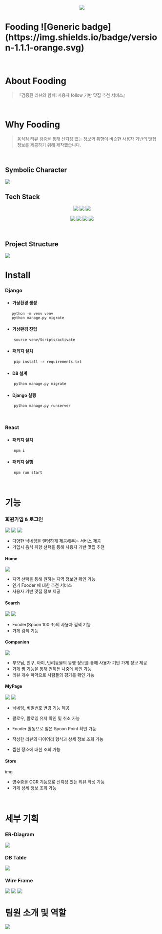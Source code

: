 <p align="center">
<img src="images/logo.png">
</p>
<h1 font-weight:bold> Fooding   ![Generic badge](https://img.shields.io/badge/version-1.1.1-orange.svg)</h1><br>
  
# About Fooding

> 『검증된 리뷰와 함께! 사용자 follow 기반 맛집 추천 서비스』

<br>

# Why Fooding

>  음식점 리뷰 검증을 통해 신뢰성 있는 정보와 취향이 비슷한 사용자 기반의 맛집 정보를 제공하기 위해 제작했습니다.

<br>

## __Symbolic Character__ 
<img src="images/Character.png">

## __Tech Stack__  

<p align="center">
<img src="https://img.shields.io/badge/Python-3.6.8-blue?style=flat&logo=Python">
<img src="https://img.shields.io/badge/React-17.0.2-9cf?style=flat&logo=React">
<img src="https://img.shields.io/badge/Django-3.1.1-green?style=flat&logo=Django">

</p>
<p align="center">
<img src="https://img.shields.io/badge/MySQL-4479A1?style=flat-square&logo=MySQL&logoColor=white">
<img src="https://img.shields.io/badge/AWS-232F3E?style=flat-square&logo=Amazon AWS&logoColor=white" >
<img src="https://img.shields.io/badge/Docker-2496ED?style=flat-square&logo=Docker&logoColor=white" >
<img src="https://img.shields.io/badge/Jenkins-D24939?style=flat-square&logo=Jenkins&logoColor=white">
</p>
<br>

## __Project Structure__

<img src="images/Structure.png">

# Install

### __Django__
+ #### 가상환경 생성
 ```
    python -m venv venv
    python manage.py migrate
```
+ #### 가상환경 진입
```
    source venv/Scripts/activate
```
+ #### 패키지 설치
```
    pip install -r requirements.txt
```
+ #### DB 설계
```
    python manage.py migrate
```
+ #### Django 실행
```
    python manage.py runserver
```

<br>

### __React__
+ #### 패키지 설치
```
    npm i
```
+ #### 패키지 실행
```
    npm run start
```
<br>

# 기능

### __회원가입 & 로그인__

<img src="images/Login.png">
<img src="images/Signup.png">
<img src="images/Signup2.png">

* 다양한 닉네임을 랜덤하게 제공해주는 서비스 제공
* 가입시 음식 취향 선택을 통해 사용자 기반 맛집 추천



#### __Home__

<img src="images/Home.png">

* 지역 선택을 통해 원하는 지역 정보만 확인 가능
* 인기 Fooder 에 대한 추천 서비스
* 사용자 기반 맛집 정보 제공


#### __Search__

<img src="images/Search.png">
<img src="images/Search2.png">

* Fooder(Spoon 100 ↑)의 사용자 검색 기능
* 가게 검색 기능



#### __Companion__

<img src="images/Companion.png">

* 부모님, 친구, 아이, 반려동물의 동행 정보를 통해 사용자 기반 가게 정보 제공
* 가게 찜 기능을 통해 언제든 나중에 확인 가능
* 리뷰 개수 파악으로 사람들의 평가를 확인 가능
 


#### __MyPage__

<img src="images/Mypage.png">
<img src="images/Mypage2.png">

* 닉네임, 비밀번호 변경 기능 제공
* 팔로우, 팔로잉 유저 확인 및 취소 가능
* Fooder 활동으로 얻은 Spoon Point 확인 가능

* 작성한 리뷰의 다이어리 형식과 상세 정보 조회 가능
* 찜한 장소에 대한 조회 가능


#### __Store__

img

* 영수증을 OCR 기능으로 신뢰성 있는 리뷰 작성 가능
* 가게 상세 정보 조회 가능

<br>

# 세부 기획

### __ER-Diagram__

<img src="images/ERD.png">


### __DB Table__

<img src="images/DB.png">

### __Wire Frame__

<img src="images/WireFrame1.png">

<img src="images/WireFrame2.png">

<img src="images/WireFrame3.png">


# 팀원 소개 및 역할

<img src="images/TeamInfo.png">

